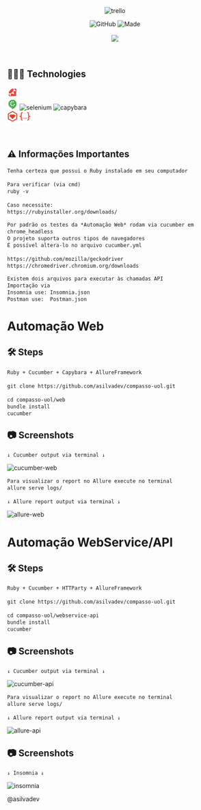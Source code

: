 <div align="center"><img src="https://blog.compassouol.com/wp-content/uploads/2020/03/LogoCompasso-negativo.jpg" title="trello" alt="trello" width="350" height="125" />

![GitHub](https://img.shields.io/github/license/asilvadev/QA-automacao-RockLov?style=flat-square)
![Made](https://img.shields.io/badge/Made_with-Coffee-red?logo=coffeescript&style=flat-square)
<br/>
<br/>
<a href="https://www.linkedin.com/in/asilvadev/">
<img src="https://img.shields.io/badge/linkedin-%230077B5.svg?&style=for-the-badge&logo=linkedin&logoColor=white" height="25"/>
</a>

</div>
<br/>

## 👨🏽‍💻 Technologies

<p align="left">
<img src="https://raw.githubusercontent.com/PKief/vscode-material-icon-theme/85ec92b476b9e9ef1d1e18cb42f894b6124cee88/icons/ruby.svg" title="ruby" alt="ruby" width="25" height="25" />
<br/>
<img src="https://raw.githubusercontent.com/PKief/vscode-material-icon-theme/85ec92b476b9e9ef1d1e18cb42f894b6124cee88/icons/cucumber.svg" title="cucumber" alt="cucumber" width="25" height="25" />
<img src="https://avatars.githubusercontent.com/u/983927?s=200&v=4" title="selenium" alt="selenium" width="24" height="24" />
<img src="https://img.stackshare.io/service/2595/capybara.png" title="capybara" alt="capybara" width="24" height="24" />

<br/>

<img src="https://raw.githubusercontent.com/PKief/vscode-material-icon-theme/85ec92b476b9e9ef1d1e18cb42f894b6124cee88/icons/gemfile.svg" title="gemfile" alt="gemfile" width="25" height="25" />
<img src="https://raw.githubusercontent.com/PKief/vscode-material-icon-theme/85ec92b476b9e9ef1d1e18cb42f894b6124cee88/icons/yaml.svg" title="yaml" alt="yaml" width="25" height="25" />

</P>
<br/>

## ⚠️ Informações Importantes

```
Tenha certeza que possui o Ruby instalado em seu computador

Para verificar (via cmd)
ruby -v

Caso necessite:
https://rubyinstaller.org/downloads/
```

```
Por padrão os testes da *Automação Web* rodam via cucumber em chrome_headless
O projeto suporta outros tipos de navegadores
É possível altera-lo no arquivo cucumber.yml

https://github.com/mozilla/geckodriver
https://chromedriver.chromium.org/downloads
```

```
Existem dois arquivos para executar às chamadas API
Importação via
Insomnia use: Insomnia.json
Postman use:  Postman.json
```

# Automação Web

## 🛠️ Steps

```
Ruby + Cucumber + Capybara + AllureFramework

git clone https://github.com/asilvadev/compasso-uol.git

cd compasso-uol/web
bundle install
cucumber
```

## 📷 Screenshots

```
↓ Cucumber output via terminal ↓
```

![cucumber-web](_/output-cmd-web.png)

```
Para visualizar o report no Allure execute no terminal
allure serve logs/

↓ Allure report output via terminal ↓
```

![allure-web](_/allure-web-compasso-uol.gif)

# Automação WebService/API

## 🛠️ Steps

```
Ruby + Cucumber + HTTParty + AllureFramework

git clone https://github.com/asilvadev/compasso-uol.git

cd compasso-uol/webservice-api
bundle install
cucumber
```

## 📷 Screenshots

```
↓ Cucumber output via terminal ↓
```

![cucumber-api](_/output-cmd-api.png)

```
Para visualizar o report no Allure execute no terminal
allure serve logs/

↓ Allure report output via terminal ↓
```

![allure-api](_/allure-webserverapi-compasso-uol.gif)

## 📷 Screenshots

```
↓ Insomnia ↓
```

![insomnia](_/insomnia.gif)

@asilvadev
